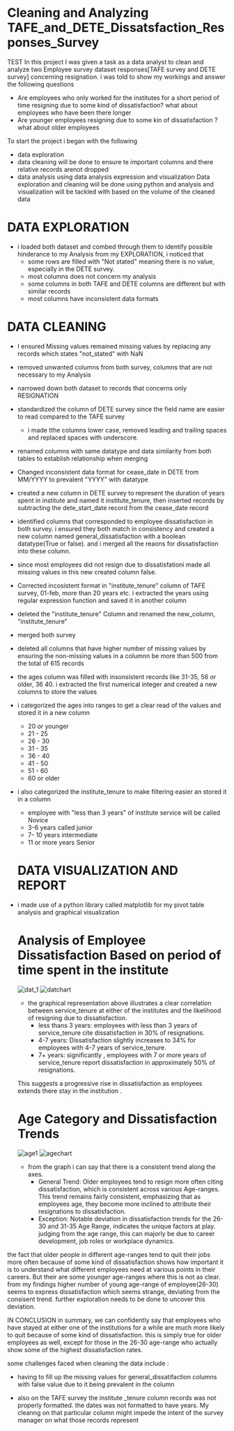 #  Cleaning and Analyzing TAFE_and_DETE_Dissatsfaction_Responses_Survey
TEST
In this project I was given a task as a data analyst to clean and analyze two Employee survey dataset responses[TAFE survey and DETE survey] concerning resignation. 
i was told to show my workings and answer the following questions
- Are employees who only worked for the institutes for a short period of time resigning due to some kind of dissatisfaction? what about employees who have been there longer
- Are younger employees resigning due to some kin of dissatisfaction ? what about older employees

To start the project i began with the following
- data exploration
- data cleaning will be done to ensure te important columns and there relative records arenot dropped
- data analysis using data analysis expression and visualization
Data exploration  and cleaning wiil be done using python and analysis and visualization will be tackled with based on the volume of the cleaned data

# DATA EXPLORATION
- i loaded both dataset and combed through them to identify possible hinderance to my Analysis
from my EXPLORATION, i noticed that  
  - some rows are filled with "Not stated" meaning there is no value, especially in the DETE survey.
  - most columns does not concern my analysis 
  - some columns in both TAFE and DETE columns are different but with similar records
  - most columns have inconsistent data formats


# DATA CLEANING
- I ensured Missing values remained missing values by replacing any records which states "not_stated" with NaN
- removed unwanted columns from both survey, columns that are not necessary to my Analysis
- narrowed down both dataset to records that concerns only RESIGNATION
- standardized the column of DETE survey since the field name are easier to read compared to the TAFE survey
   - i made tthe columns lower case, removed leading and trailing spaces and replaced spaces with underscore.
- renamed columns with same datatype and data similarity from both tables to establish relationship when merging
- Changed inconsistent data format for cease_date in DETE from MM/YYYY to prevalent "YYYY" with datatype
- created a new column in DETE survey to represent the duration of years spent in institute and named it institute_tenure, then inserted records by subtracting the dete_start_date record from the cease_date record
- identified columns that corresponded to employee dissatisfaction in both survey. i ensured they both match in consistency and created a new column named general_dissatisfaction with a boolean datatype(True or false).
  and i merged all the reaons for dissatisfaction into these column.
- since most employees did not resign due to dissatisfationi made all missing values in this new created column false.
- Corrected incosistent format in "institute_tenure" column of TAFE survey, 01-feb, more than 20 years etc. i extracted the years using regular expression function and saved it in another column
- deleted the "institute_tenure" Column and renamed the new_column, "institute_tenure"
- merged both survey
- deleted all columns that have higher number of missing values by ensuring the non-missing values in a columnn be more than 500 from the total of 615  records
- the ages column was filled with insonsistent records like 31-35, 56 or older, 36 40. i extracted the first numerical integer and created a new columns to store the values
- i categorized the ages into ranges to get a clear read of the values and stored it in a new column
   - 20 or younger
   - 21 - 25
   - 26 - 30
   - 31 - 35
   - 36 - 40
   - 41 - 50
   - 51 - 60
   - 60 or older
- i also categorized  the institute_tenure to make filtering easier an stored it in a column
   - employee with "less than 3 years" of institute service will be called Novice
   - 3-6 years called junior
   - 7- 10 years intermediate
   - 11 or more years Senior


  # DATA VISUALIZATION AND REPORT
-  i made use of a python library called matplotlib for my pivot table analysis and graphical visualization
      # Analysis of Employee Dissatisfaction Based on period of time spent in the institute
   ![dat_1](https://github.com/hassanzuxh/TAFE_and_DETE_survey_Dissatsfaction_Analysis/assets/125826092/4db8c30f-d348-49d9-8288-efa9f4ca4d67)
   ![datchart](https://github.com/hassanzuxh/TAFE_and_DETE_survey_Dissatsfaction_Analysis/assets/125826092/e7d4b61e-9f5e-4bfa-b4b0-8e8add54f320)
   - the graphical representation above illustrates a clear correlation between service_tenure at either of the institutes and the likelihood of resigning due to dissatisfaction.
        - less thans 3 years: employees with less than 3 years of service_tenure cite dissatisfaction in 30% of resignations.
        - 4-7 years: Dissatisfaction slightly increases to 34% for employees with 4-7 years of service_tenure.
        - 7+ years: significantly , employees with 7 or more years of service_tenure report dissatisfaction in approximately 50% of resignations.

    This suggests a progressive rise in dissatisfaction as employees extends there stay in the institution .

     # Age Category and Dissatisfaction Trends
   ![age1](https://github.com/hassanzuxh/TAFE_and_DETE_survey_Dissatsfaction_Analysis/assets/125826092/961ef0f1-e90a-4591-a449-969fe83f01fb)
![agechart](https://github.com/hassanzuxh/TAFE_and_DETE_survey_Dissatsfaction_Analysis/assets/125826092/471d9d63-5ec7-4f10-a91b-b1d3c856c2fd)

   - from the graph i can say that there is a consistent trend along the axes.
        - General Trend: Older employees tend to resign more often citing dissatisfaction, which is consistent across various Age-ranges. This trend remains fairly consistent, emphasizing that as employees age, they become more inclined to attribute their resignations to dissatisfaction.
        - Exception: Notable deviation in dissatisfaction trends for the 26-30 and 31-35 Age Range, indicates the unique factors at play. judging from the age range, this can majorly be due to career development, job roles or workplace dynamics.

the fact that older people in different age-ranges tend to quit their jobs more often because of some kind of dissatisfaction shows how important it is to understand what different employees need at various points in their careers. But their are some younger age-ranges where this is not as clear. from my findings higher number of young age-range of employee(26-30) seems to express dissatisfaction which seems strange, deviating from the consisent trend. further exploration needs to be done to uncover this deviation.

IN CONCLUSION
in summary, we can confidently say that employees who have stayed at either one of the institutions for a while are much more likely to quit because of some kind of dissatisfaction. this is simply true for older employees as well, except for those in the 26-30 age-range who actually show some of the highest dissatisfaction rates. 

some challenges faced when cleaning the data include :

- having to fill up the missing values for general_dissatifaction columns with false value due to it being prevalent in the column 

- also on the TAFE survey the institute _tenure column records was not properly formatted. the dates was not formatted to have years. My cleanng on that particular column might impede the intent of the survey manager on what those records represent

